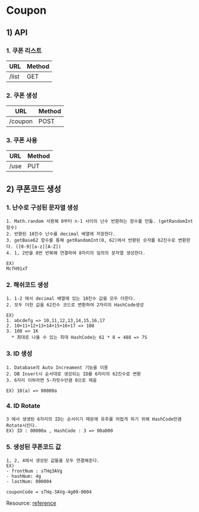 # Coupon

## 1) API

### 1. 쿠폰 리스트

|URL|Method|
|------|-------|
|/list|GET|

### 2. 쿠폰 생성

|URL|Method|
|------|-------|
|/coupon|POST|

### 3. 쿠폰 사용

|URL|Method|
|------|-------|
|/use|PUT|

## 2) 쿠폰코드 생성

### 1. 난수로 구성된 문자열 생성

```
1. Math.random 사용해 0부터 n-1 사이의 난수 반환하는 함수를 만듦. (getRandomInt 함수)
2. 반환된 10진수 난수를 decimal 배열에 저장한다.
3. getBase62 함수를 통해 getRandomInt(0, 62)에서 반환된 숫자를 62진수로 변환한다. ([0-9][a-z][A-Z])
4. 1, 2번을 8번 반복해 연결하여 8자리의 임의의 문자열 생성한다.

EX)
McfH91xT
```

### 2. 해쉬코드 생성

```
1. 1-2 에서 decimal 배열에 있는 10진수 값을 모두 더한다.
2. 모두 더한 값을 62진수 코드로 변환하여 2자리의 HashCode생성

EX) 
1. abcdefg => 10,11,12,13,14,15,16,17
2. 10+11+12+13+14+15+16+17 => 108
3. 108 => 1K
  * 최대로 나올 수 있는 최대 HashCode는 61 * 8 = 488 => 7S
```

### 3. ID 생성

```
1. Database의 Auto Increament 기능을 이용
2. DB Insert시 순서대로 생성되는 ID를 6자리의 62진수로 변환
3. 6자리 이하라면 5-자릿수만큼 0으로 채움

EX) 10(a) => 00000a
```

### **4. ID Rotate**

```
3 에서 생생된 6자리의 ID는 순서이기 때문에 유추를 어렵게 하기 위해 HashCode만큼 Rotate시킨다.
EX) ID : 00000a , HashCode : 3 => 00a000
```

### 5. 생성된 쿠폰코드 값

```
1, 2, 4에서 생성된 값들을 모두 연결해준다.
EX)
- frontNum : sTHq3AVg
- hashNum: 4g
- lastNum: 000004

couponCode = sTHq-3AVg-4g00-0004
```


Resource: [reference](https://github.com/kanistyles/coupon#1-coupon-%EC%83%9D%EC%84%B1-%EC%A1%B0%EA%B1%B4-%EB%B0%8F-%EA%B7%9C%EC%B9%99)
